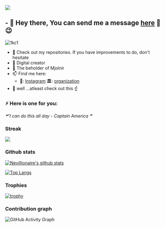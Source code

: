 <img src="https://badges.pufler.dev/visits/nevillionaire/nevillionaire?style=flat-square&color=red&logo=github&a=0">

## - 💬 Hey there, You can send me a message [here](https://shorturl.at/gpAM9) 👋 :wink:

![1kc1](https://user-images.githubusercontent.com/75064256/169612262-464d18d0-2045-431c-b049-185b5b37de74.gif)


- 🤔 Check out my repositories. If you have improvements to do, don't hesitate
- 🌱 Digital creator 
- :muscle: The beholder of Mjolnir 
- 📫 Find me here:
   -    🏢: [Instagram](https://www.instagram.com/nevillionaire)
                                       🏛️: [organization](https://www.plausemedia.co.ke)
- 💬  well ...atleast check out this :point_up:
 
### ⚡ Here is one for you: 
<!--STARTS_HERE_QUOTE_README-->
<i>❝“I can do this all day - Captain America  ❞</i>
<!--ENDS_HERE_QUOTE_README-->


### Streak

<a href="https://github-readme-streak-stats.herokuapp.com/?user=Nevillionaire">
  <img align="center" src="https://github-readme-streak-stats.herokuapp.com/?user=Nevillionaire" />
</a>



### Github stats

[![Nevillionaire's github stats](https://github-readme-stats.vercel.app/api?username=Nevillionaire&count_private=true&show_icons=true&theme=tokyonight&hide_rank=false)](https://github.com/Nevillionaire/github-readme-stats)


[![Top Langs](https://github-readme-stats.vercel.app/api/top-langs/?username=nevillionaire&layout=compact&theme=vision-friendly-dark)](https://github.com/anuraghazra/github-readme-stats)



### Trophies
[![trophy](https://github-profile-trophy.vercel.app/?username=nevillionaire&theme=onedark&row=1)](https://github.com/nevillionaire/github-profile-trophy)





### Contribution graph
![GitHub Activity Graph](https://activity-graph.herokuapp.com/graph?username=Nevillionaire)  

